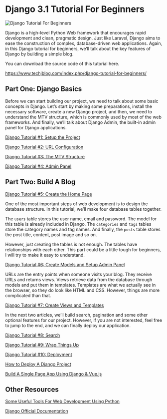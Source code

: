 # Django 3.1 Tutorial For Beginners

![Django Tutorial For Beginners](https://miro.medium.com/max/1000/1*YT-sRZ4MxOGGiEnZCourMQ.png)

Django is a high-level Python Web framework that encourages rapid development and clean, pragmatic design. Just like Laravel, Django aims to ease the construction of complex, database-driven web applications. Again, in this Django tutorial for beginners, we’ll talk about the key features of Django by building a simple blog.

You can download the source code of this tutorial here.

https://www.techjblog.com/index.php/django-tutorial-for-beginners/

## Part One: Django Basics

Before we can start building our project, we need to talk about some basic concepts in Django. Let’s start by making some preparations, install the necessary software, create a new Django project, and then, we need to understand the MTV structure, which is commonly used by most of the web frameworks. And finally, we’ll talk about Django Admin, the built-in admin panel for Django applications.

[Django Tutorial #1: Setup the Project](https://www.techjblog.com/index.php/2020/11/django-tutorial-1-setup-the-project/)

[Django Tutorial #2: URL Configuration](https://www.techjblog.com/index.php/2020/11/django-tutorial-2-url-configuration/)

[Django Tutorial #3: The MTV Structure](https://www.techjblog.com/index.php/2020/11/django-tutorial-3-the-mtv-structure/)

[Django Tutorial #4: Admin Panel](https://www.techjblog.com/index.php/2020/12/django-tutorial-4-admin-panel-2/)

## Part Two: Build A Blog

[Django Tutorial #5: Create the Home Page](https://www.techjblog.com/index.php/2020/12/django-tutorial-5-create-the-home-page/)

One of the most important steps of web development is to design the database structure. In this tutorial, we’ll make four database tables together.

The `users` table stores the user name, email and password. The model for this table is already included in Django. The `categories` and `tags` tables store the category names and tag names. And finally, the `posts` table stores the post title, content, post image and so on.

However, just creating the tables is not enough. The tables have relationships with each other. This part could be a little tough for beginners, I will try to make it easy to understand.

[Django Tutorial #6: Create Models and Setup Admin Panel](https://www.techjblog.com/index.php/2020/12/django-tutorial-6-create-models-and-setup-admin-panel/)

URLs are the entry points when someone visits your blog. They receive URLs and returns views. Views retrieve data from the database through models and put them in templates. Templates are what we actually see in the browser, so they do look like HTML and CSS. However, things are more complicated than that.

[Django Tutorial #7: Create Views and Templates](https://www.techjblog.com/index.php/2020/12/django-tutorial-7-create-views-and-templates/)

In the next two articles, we’ll build search, pagination and some other optional features for our project. However, if you are not interested, feel free to jump to the end, and we can finally deploy our application.

[Django Tutorial #8: Search](https://www.techjblog.com/index.php/2020/12/django-tutorial-8-search/)

[Django Tutorial #9: Wrap Things Up](https://www.techjblog.com/index.php/2021/01/django-tutorial-9-wrap-things-up/)

[Django Tutorial #10: Deployment](https://www.techjblog.com/index.php/2021/01/django-tutorial-10-deployment/)

[How to Deploy A Django Project](https://www.techjblog.com/index.php/2020/07/how-to-deploy-a-django-project/)

[Build A Single Page App Using Django & Vue.js](https://www.techjblog.com/index.php/2020/08/build-a-single-page-app-using-django-vue-js/)

## Other Resources

[Some Useful Tools For Web Development Using Python](https://www.techjblog.com/index.php/2020/05/some-useful-tools-for-web-development-using-python/)

[Django Official Documentation](https://www.djangoproject.com/)

